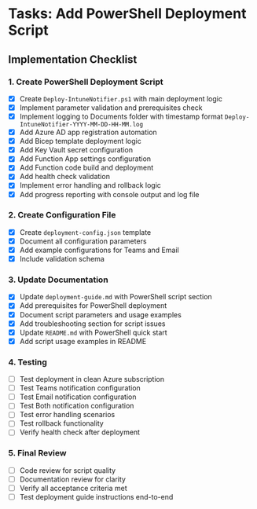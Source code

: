 # Tasks: Add PowerShell Deployment Script

## Implementation Checklist

### 1. Create PowerShell Deployment Script
- [x] Create `Deploy-IntuneNotifier.ps1` with main deployment logic
- [x] Implement parameter validation and prerequisites check
- [x] Implement logging to Documents folder with timestamp format `Deploy-IntuneNotifier-YYYY-MM-DD-HH-MM.log`
- [x] Add Azure AD app registration automation
- [x] Add Bicep template deployment logic
- [x] Add Key Vault secret configuration
- [x] Add Function App settings configuration
- [x] Add Function code build and deployment
- [x] Add health check validation
- [x] Implement error handling and rollback logic
- [x] Add progress reporting with console output and log file

### 2. Create Configuration File
- [x] Create `deployment-config.json` template
- [x] Document all configuration parameters
- [x] Add example configurations for Teams and Email
- [x] Include validation schema

### 3. Update Documentation
- [x] Update `deployment-guide.md` with PowerShell script section
- [x] Add prerequisites for PowerShell deployment
- [x] Document script parameters and usage examples
- [x] Add troubleshooting section for script issues
- [x] Update `README.md` with PowerShell quick start
- [x] Add script usage examples in README

### 4. Testing
- [ ] Test deployment in clean Azure subscription
- [ ] Test Teams notification configuration
- [ ] Test Email notification configuration
- [ ] Test Both notification configuration
- [ ] Test error handling scenarios
- [ ] Test rollback functionality
- [ ] Verify health check after deployment

### 5. Final Review
- [ ] Code review for script quality
- [ ] Documentation review for clarity
- [ ] Verify all acceptance criteria met
- [ ] Test deployment guide instructions end-to-end
